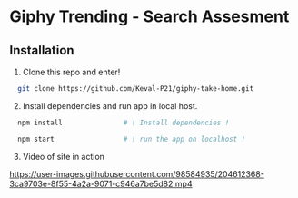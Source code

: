 # Giphy Trending - Search Assesment

## Installation

1. Clone this repo and enter!

```bash
  git clone https://github.com/Keval-P21/giphy-take-home.git
```

2. Install dependencies and run app in local host.

```bash
  npm install               # ! Install dependencies !
```

```bash
  npm start                 # ! run the app on localhost !
```

3. Video of site in action


https://user-images.githubusercontent.com/98584935/204612368-3ca9703e-8f55-4a2a-9071-c946a7be5d82.mp4

